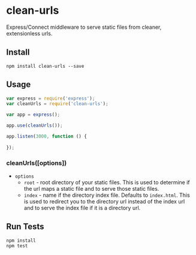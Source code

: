 # clean-urls

Express/Connect middleware to serve static files from cleaner, extensionless urls.

## Install

```
npm install clean-urls --save
```

## Usage

```js
var express = require('express');
var cleanUrls = require('clean-urls');

var app = express();

app.use(cleanUrls());

app.listen(3000, function () {
  
});
```

### cleanUrls([options])

* `options`
  * `root` - root directory of your static files. This is used to determine if the url maps a static file and to serve those static files.
  * `index` - name if the directory index file. Defaults to `index.html`. This is used to redirect you to the directory url instead of the index url and to serve the index file if it is a directory url.

## Run Tests

```
npm install
npm test
```
